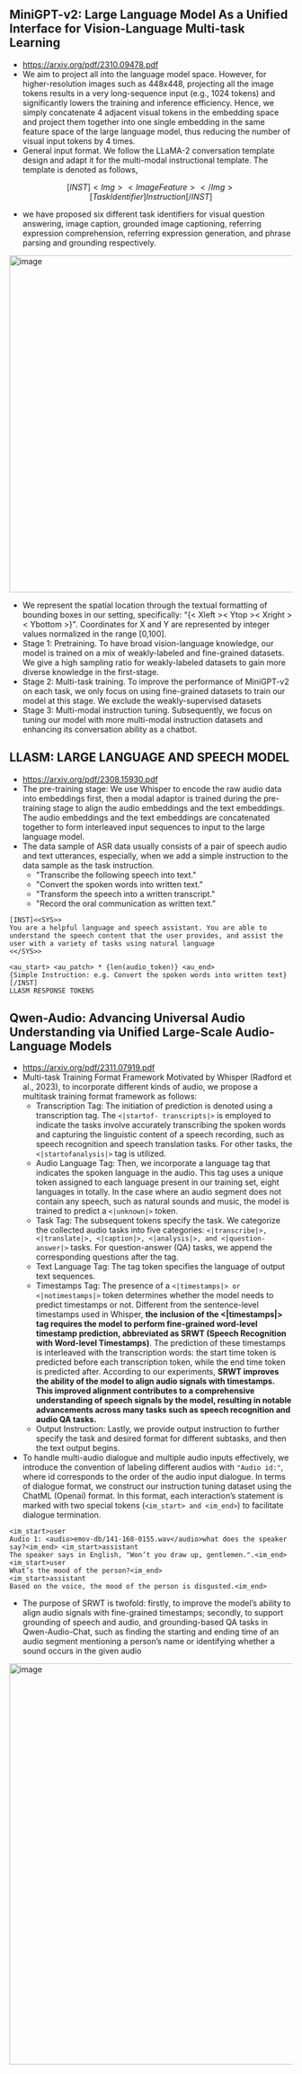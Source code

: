 ## MiniGPT-v2: Large Language Model As a Unified Interface for Vision-Language Multi-task Learning
- https://arxiv.org/pdf/2310.09478.pdf
- We aim to project all into the language model space. However, for higher-resolution images such as 448x448, projecting all the image tokens results in a very long-sequence input (e.g., 1024 tokens) and significantly lowers the training and inference efficiency. Hence, we simply concatenate 4 adjacent visual tokens in the embedding space and project them together into one single embedding in the same feature space of the large language model, thus reducing the number of visual input tokens by 4 times.
- General input format. We follow the LLaMA-2 conversation template design and adapt it for the multi-modal instructional template. The template is denoted as follows,

$$[INST] <Img> < ImageFeature> </Img> [Task Identifier] Instruction [/INST]$$

- we have proposed six different task identifiers for visual question answering, image caption, grounded image captioning, referring expression comprehension, referring expression generation, and phrase parsing and grounding respectively.

<img width="600" alt="image" src="https://github.com/junuMoon/review/assets/52732827/2a0d5607-9640-4eb9-9956-81402d360c6f">

-  We represent the spatial location through the textual formatting of bounding boxes in our setting, specifically: “{< Xleft >< Ytop >< Xright >< Ybottom >}". Coordinates for X and Y are represented by integer values normalized in the range [0,100].
-  Stage 1: Pretraining. To have broad vision-language knowledge, our model is trained on a mix of weakly-labeled and fine-grained datasets. We give a high sampling ratio for weakly-labeled datasets to gain more diverse knowledge in the first-stage.
-  Stage 2: Multi-task training. To improve the performance of MiniGPT-v2 on each task, we only focus on using fine-grained datasets to train our model at this stage. We exclude the weakly-supervised datasets
-  Stage 3: Multi-modal instruction tuning. Subsequently, we focus on tuning our model with more multi-modal instruction datasets and enhancing its conversation ability as a chatbot.

## LLASM: LARGE LANGUAGE AND SPEECH MODEL
- https://arxiv.org/pdf/2308.15930.pdf
- The pre-training stage: We use Whisper to encode the raw audio data into embeddings first, then a modal adaptor is trained during the pre-training stage to align the audio embeddings and the text embeddings. The audio embeddings and the text embeddings are concatenated together to form interleaved input sequences to input to the large language model.
- The data sample of ASR data usually consists of a pair of speech audio and text utterances, especially, when we add a simple instruction to the data sample as the task instruction.
  - "Transcribe the following speech into text."
  - "Convert the spoken words into written text."
  - "Transform the speech into a written transcript."
  - "Record the oral communication as written text."

```
[INST]<<SYS>>
You are a helpful language and speech assistant. You are able to understand the speech content that the user provides, and assist the user with a variety of tasks using natural language
<</SYS>>

<au_start> <au_patch> * {len(audio_token)} <au_end>
{Simple Instruction: e.g. Convert the spoken words into written text}
[/INST]
LLASM RESPONSE TOKENS
```

## Qwen-Audio: Advancing Universal Audio Understanding via Unified Large-Scale Audio-Language Models
- https://arxiv.org/pdf/2311.07919.pdf
- Multi-task Training Format Framework Motivated by Whisper (Radford et al., 2023), to incorporate different kinds of audio, we propose a multitask training format framework as follows:
  - Transcription Tag: The initiation of prediction is denoted using a transcription tag. The `<|startof- transcripts|>` is employed to indicate the tasks involve accurately transcribing the spoken words and capturing the linguistic content of a speech recording, such as speech recognition and speech translation tasks. For other tasks, the `<|startofanalysis|>` tag is utilized.
  - Audio Language Tag: Then, we incorporate a language tag that indicates the spoken language in the audio. This tag uses a unique token assigned to each language present in our training set, eight languages in totally. In the case where an audio segment does not contain any speech, such as natural sounds and music, the model is trained to predict a `<|unknown|>` token.
  - Task Tag: The subsequent tokens specify the task. We categorize the collected audio tasks into five categories: `<|transcribe|>, <|translate|>, <|caption|>, <|analysis|>, and <|question-answer|>` tasks. For question-answer (QA) tasks, we append the corresponding questions after the tag.
  - Text Language Tag: The tag token specifies the language of output text sequences.
  - Timestamps Tag: The presence of a `<|timestamps|> or <|notimestamps|>` token determines whether the model needs to predict timestamps or not. Different from the sentence-level timestamps used in Whisper, **the inclusion of the <|timestamps|> tag requires the model to perform fine-grained word-level timestamp prediction, abbreviated as SRWT (Speech Recognition with Word-level Timestamps)**. The prediction of these timestamps is interleaved with the transcription words: the start time token is predicted before each transcription token, while the end time token is predicted after. According to our experiments, **SRWT improves the ability of the model to align audio signals with timestamps. This improved alignment contributes to a comprehensive understanding of speech signals by the model, resulting in notable advancements across many tasks such as speech recognition and audio QA tasks.**
  - Output Instruction: Lastly, we provide output instruction to further specify the task and desired format for different subtasks, and then the text output begins.
- To handle multi-audio dialogue and multiple audio inputs effectively, we introduce the convention of labeling different audios with `"Audio id:"`, where id corresponds to the order of the audio input dialogue. In terms of dialogue format, we construct our instruction tuning dataset using the ChatML (Openai) format. In this format, each interaction’s statement is marked with two special tokens (`<im_start> and <im_end>`) to facilitate dialogue termination.

```
<im_start>user
Audio 1: <audio>emov-db/141-168-0155.wav</audio>what does the speaker say?<im_end> <im_start>assistant
The speaker says in English, "Won’t you draw up, gentlemen.".<im_end>
<im_start>user
What’s the mood of the person?<im_end>
<im_start>assistant
Based on the voice, the mood of the person is disgusted.<im_end>
```

- The purpose of SRWT is twofold: firstly, to improve the model’s ability to align audio signals with fine-grained timestamps; secondly, to support grounding of speech and audio, and grounding-based QA tasks in Qwen-Audio-Chat, such as finding the starting and ending time of an audio segment mentioning a person’s name or identifying whether a sound occurs in the given audio

<img width="714" alt="image" src="https://github.com/junuMoon/review/assets/52732827/41386420-da15-4942-82c4-6f193e7b82b9">
